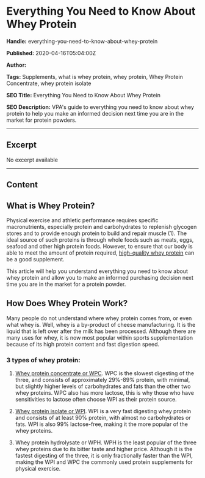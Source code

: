# Everything You Need to Know About Whey Protein

**Handle:** everything-you-need-to-know-about-whey-protein

**Published:** 2020-04-16T05:04:00Z

**Author:**  

**Tags:** Supplements, what is whey protein, whey protein, Whey Protein Concentrate, whey protein isolate

**SEO Title:** Everything You Need to Know About Whey Protein

**SEO Description:** VPA's guide to everything you need to know about whey protein to help you make an informed decision next time you are in the market for protein powders.

---

## Excerpt

No excerpt available

---

## Content

## What is Whey Protein?

Physical exercise and athletic performance requires specific macronutrients, especially protein and carbohydrates to replenish glycogen stores and to provide enough protein to build and repair muscle (1). The ideal source of such proteins is through whole foods such as meats, eggs, seafood and other high protein foods. However, to ensure that our body is able to meet the amount of protein required, [high-quality whey protein](/products/whey-isolate-protein-powder) can be a good supplement.

This article will help you understand everything you need to know about whey protein and allow you to make an informed purchasing decision next time you are in the market for a protein powder.

## How Does Whey Protein Work?

Many people do not understand where whey protein comes from, or even what whey is. Well, whey is a by-product of cheese manufacturing. It is the liquid that is left over after the milk has been processed. Although there are many uses for whey, it is now most popular within sports supplementation because of its high protein content and fast digestion speed.

### 3 types of whey protein:

1. [Whey protein concentrate or WPC](/products/premium-whey-wpc). WPC is the slowest digesting of the three, and consists of approximately 29%-89% protein, with minimal, but slightly higher levels of carbohydrates and fats than the other two whey proteins. WPC also has more lactose, this is why those who have sensitivities to lactose often choose WPI as their protein source.

2. [Whey protein isolate or WPI](/products/whey-isolate-protein-powder). WPI is a very fast digesting whey protein and consists of at least 90% protein, with almost no carbohydrates or fats. WPI is also 99% lactose-free, making it the more popular of the whey proteins.

3. Whey protein hydrolysate or WPH. WPH is the least popular of the three whey proteins due to its bitter taste and higher price. Although it is the fastest digesting of the three, it is only fractionally faster than the WPI, making the WPI and WPC the commonly used protein supplements for physical exercise.

